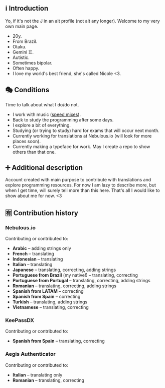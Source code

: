 ## ℹ Introduction
Yo, if it's not the J in an alt profile (not alt any longer). Welcome to my very own main page.
- 20y.
- From Brazil.
- Otaku.
- Gemini ♊️.
- Autistic.
- Sometimes bipolar.
- Often happy.
- I love my world's best friend, she's called Nicole <3.

## 🎭 Conditions
Time to talk about what I do/do not.
- I work with music ([speed mixes](https://www.youtube.com/@Altimixes)).
- Back to study the programming after some days.
- I explore a bit of everything.
- Studying (or trying to study) hard for exams that will occur next month.
- Currently working for translations at Nebulous.io (will look for more places soon).
- Currently making a typeface for work. May I create a repo to show others than that one.

## ➕ Additional description
Account created with main purpose to contribute with translations and explore programming resources. For now I am lazy to describe more, but when I get time, will surely tell more than this here. That's all I would like to show about me for now. <3

## 🈶 Contribution history
### Nebulous.io
Contributing or contributed to:
- **Arabic** – adding strings only
- **French** – translating
- **Indonesian** – translating
- **Italian** – translating
- **Japanese** – translating, correcting, adding strings
- **Portuguese from Brazil** (my native!) – translating, correcting
- **Portuguese from Portugal** – translating, correcting, adding strings
- **Romanian** – translating, correcting, adding strings
- **Spanish from LATAM** – correcting
- **Spanish from Spain** – correcting
- **Turkish** – translating, adding strings
- **Vietnamese** – translating, correcting

### KeePassDX
Contributing or contributed to:
- **Spanish from Spain** – translating, correcting

### Aegis Authenticator
Contributing or contributed to:
- **Italian** – translating only
- **Romanian** – translating, correcting
